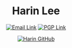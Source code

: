 <div align="center">

# Harin Lee

[![Email Link](https://img.shields.io/badge/Email-Link-F09491?style=for-the-badge&logo=gmail&logoColor=white)](mailto:Harin%20Lee%20%3Cme%40hrin.org%3E)
[![PGP Link](https://img.shields.io/badge/PGP-Link-F09491?style=for-the-badge&logo=letsencrypt&logoColor=white)](https://keybase.io/harinworks/pgp_keys.asc)

[![Harin GitHub](https://github-readme-stats.vercel.app/api?username=harinworks&theme=transparent&hide_rank=true&show_icons=true&include_all_commits=true&custom_title=Harin%20GitHub%20Stats)](https://github.com/harinworks)

</div>

